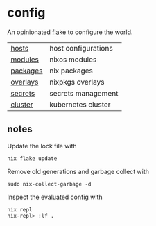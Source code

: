 # config

An opinionated [flake](https://nixos.wiki/wiki/Flakes) to configure the world.

|                        |                     |
| ---------------------- | ------------------- |
| [hosts](./hosts)       | host configurations |
| [modules](./modules)   | nixos modules       |
| [packages](./packages) | nix packages        |
| [overlays](./overlays) | nixpkgs overlays    |
| [secrets](./secrets)   | secrets management  |
| [cluster](./cluster)   | kubernetes cluster  |


## notes

Update the lock file with

    nix flake update

Remove old generations and garbage collect with

    sudo nix-collect-garbage -d

Inspect the evaluated config with

    nix repl
    nix-repl> :lf .
